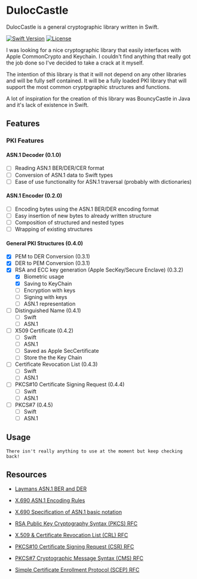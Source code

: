 # DulocCastle

DulocCastle is a general cryptographic library written in Swift.

[![Swift Version][swift-image]][swift-url] [![License][license-image]][license-url]

I was looking for a nice cryptographic library that easily interfaces with Apple CommonCrypto and Keychain. 
I couldn't find anything that really got the job done so I've decided to take a crack at it myself.

The intention of this library is that it will not depend on any other libraries and will be fully self contained. 
It will be a fully loaded PKI library that will support the most common cryptpgraphic structures and functions.

A lot of inspiration for the creation of this library was BouncyCastle in Java and it's lack of existence in Swift.

## Features
### PKI Features
#### ASN.1 Decoder (0.1.0)
- [ ] Reading ASN.1 BER/DER/CER format
- [ ] Conversion of ASN.1 data to Swift types
- [ ] Ease of use functionality for ASN.1 traversal (probably with dictionaries)

#### ASN.1 Encoder (0.2.0)
- [ ] Encoding bytes using the ASN.1 BER/DER encoding format
- [ ] Easy insertion of new bytes to already written structure
- [ ] Composition of structured and nested types
- [ ] Wrapping of existing structures

#### General PKI Structures (0.4.0)
- [x] PEM to DER Conversion (0.3.1)
- [x] DER to PEM Conversion (0.3.1)
- [x] RSA and ECC key generation (Apple SecKey/Secure Enclave) (0.3.2)
    - [x] Biometric usage
    - [x] Saving to KeyChain
    - [ ] Encryption with keys
    - [ ] Signing with keys
    - [ ] ASN.1 representation
- [ ] Distinguished Name (0.4.1)
  - [ ] Swift
  - [ ] ASN.1
- [ ] X509 Certificate (0.4.2)
  - [ ] Swift
  - [ ] ASN.1
  - [ ] Saved as Apple SecCertificate
  - [ ] Store the the Key Chain
- [ ] Certificate Revocation List (0.4.3)
  - [ ] Swift
  - [ ] ASN.1
- [ ] PKCS#10 Certificate Signing Request (0.4.4)
  - [ ] Swift
  - [ ] ASN.1
- [ ] PKCS#7 (0.4.5)
  - [ ] Swift
  - [ ] ASN.1

## Usage

`There isn't really anything to use at the moment but keep checking back!`

## Resources

- [Laymans ASN.1 BER and DER](http://luca.ntop.org/Teaching/Appunti/asn1.html)

- [X.690 ASN.1 Encoding Rules](https://www.itu.int/ITU-T/studygroups/com17/languages/X.690-0207.pdf)

- [X.690 Specification of ASN.1 basic notation](https://www.itu.int/rec/dologin_pub.asp?lang=e&id=T-REC-X.680-202102-I!!PDF-E&type=items)

- [RSA Public Key Cryptography Syntax (PKCS) RFC](https://datatracker.ietf.org/doc/html/rfc8017)

- [X.509 & Certificate Revocation List (CRL) RFC](https://datatracker.ietf.org/doc/html/rfc5280)

- [PKCS#10 Certificate Signing Request (CSR) RFC](https://datatracker.ietf.org/doc/html/rfc2986)

- [PKCS#7 Cryptographic Message Syntax (CMS) RFC](https://datatracker.ietf.org/doc/html/rfc2315)

- [Simple Certificate Enrollment Protocol (SCEP) RFC](https://datatracker.ietf.org/doc/html/rfc8894)

[swift-image]:https://img.shields.io/badge/swift-5.0-orange.svg
[swift-url]:https://swift.org/
[license-image]: https://img.shields.io/badge/License-MIT-blue.svg
[license-url]: LICENSE
